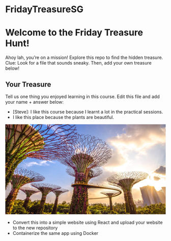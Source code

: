 # FridayTreasureSG
# Welcome to the Friday Treasure Hunt!
Ahoy lah, you’re on a mission! Explore this repo to find the hidden treasure. 
Clue: Look for a file that sounds sneaky. Then, add your own treasure below!

## Your Treasure
Tell us one thing you enjoyed learning in this course. Edit this file and add your name + answer below:
- [Steve]: I like this course because I learnt a lot in the practical sessions.
- I like this place because the plants are beautiful.
  
![GardensByTheBay.jpg](GardensByTheBay.jpg)

- Convert this into a simple website using React and upload your website to the new repository
- Containerize the same app using Docker
